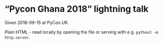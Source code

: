 # “Pycon Ghana 2018” lightning talk

Given 2018-09-15 at PyCon UK.

Plain HTML - read locally by opening the file or serving with e.g.
`python3 -m http.server`.
